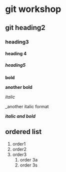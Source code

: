 # git workshop
## git heading2
### heading3
#### heading 4
##### heading5

**bold**



__another bold__


*italic*



_another italic format

_**italic and bold**_

## ordered list
1. order1
2. order2
3. order3
    1. order 3a
    2. order 3s
  
